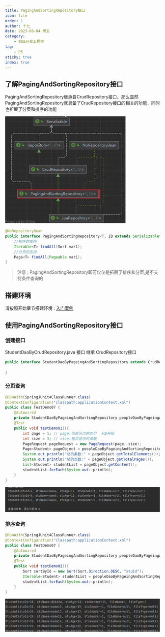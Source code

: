 ```yaml
---
title: PagingAndSortingRepository接口
icon: file
order: 1
author: 十七
date: 2023-08-04 周五
category:
	- 初级开发工程师
tag:
	- P5
sticky: true
index: true
---
```


## 了解PagingAndSortingRepository接口

PagingAndSortingRepository继承自CrudRepository接口，那么显然PagingAndSortingRepository就具备了CrudRepository接口的相关的功能，同时也扩展了分页和排序的功能

![](assets/image-20230804141546241.png)

```Java
@NoRepositoryBean
public interface PagingAndSortingRepository<T, ID extends Serializable> extends CrudRepository<T, ID> {
	//排序的支持
    Iterable<T> findAll(Sort var1);
    //分页的支持
    Page<T> findAll(Pageable var1);
}
```

>注意 : PagingAndSortingRepository即可仅仅是拓展了排序和分页,是不支持条件查询的
## 搭建环境

请按照开始章节搭建环境 : [入门案例](../01_入门案例/入门案例.md)
## 使用PagingAndSortingRepository接口

### 创建接口

StudentDaoByCrudRepository.java 接口 继承 CrudRepository接口
```Java
public interface StudentDaoByPageingAndSortingRepository extends CrudRepository<Student, Integer> {

}
```
### 分页查询


```Java
@RunWith(SpringJUnit4ClassRunner.class)
@ContextConfiguration("classpath:applicationContext.xml")
public class TestDemo07 {
    @Autowired
    private StudentDaoByPageingAndSortingRepository peopleDaoByPageingAndSortingRepository;
    @Test
    public void testDemo01(){
        int page = 1; // page:当前分页的索引  从0开始
        int size = 3; // size:每页显示的条数
        PageRequest pageRequest = new PageRequest(page, size);
        Page<Student> pageObject = peopleDaoByPageingAndSortingRepository.findAll(pageRequest);
        System.out.println("总的条数:" + pageObject.getTotalElements());
        System.out.println("总的页数:" + pageObject.getTotalPages());
        List<Student> studentList = pageObject.getContent();
        studentList.forEach(System.out::println);
    }
}
```

![](assets/image-20230804171815045.png)

### 排序查询

```java
@RunWith(SpringJUnit4ClassRunner.class)
@ContextConfiguration("classpath:applicationContext.xml")
public class TestDemo07 {
    @Autowired
    private StudentDaoByPageingAndSortingRepository peopleDaoByPageingAndSortingRepository;
    @Test
    public void testDemo02(){
        Sort sortById = new Sort(Sort.Direction.DESC, "stuId");
        Iterable<Student> studentList = peopleDaoByPageingAndSortingRepository.findAll(sortById);
        studentList.forEach(System.out::println);
    }
}
```

![](assets/image-20230804171912246.png)